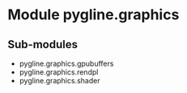 Module pygline.graphics
=======================

Sub-modules
-----------
* pygline.graphics.gpubuffers
* pygline.graphics.rendpl
* pygline.graphics.shader
